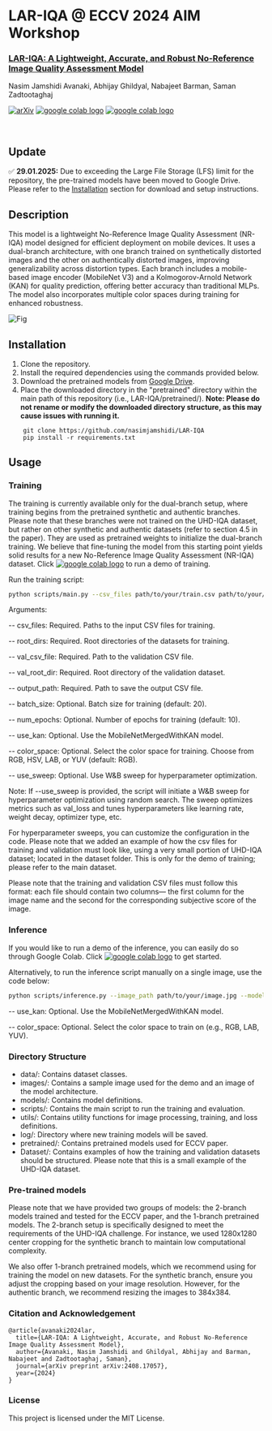 # LAR-IQA @ ECCV 2024 AIM Workshop

### [LAR-IQA: A Lightweight, Accurate, and Robust No-Reference Image Quality Assessment Model](https://arxiv.org/abs/2408.17057)
Nasim Jamshidi Avanaki, Abhijay Ghildyal, Nabajeet Barman, Saman Zadtootaghaj

[![arXiv](https://img.shields.io/badge/arXiv-Paper-<COLOR>.svg)](https://arxiv.org/abs/2408.17057)
[ <a href="https://colab.research.google.com/drive/1O5nPD7g7EWO5-cskjH-TkhMffhy5-p12?usp=sharing"><img src="https://colab.research.google.com/assets/colab-badge.svg" alt="google colab logo"></a>](https://colab.research.google.com/drive/1O5nPD7g7EWO5-cskjH-TkhMffhy5-p12?usp=sharing)
[ <a href="https://colab.research.google.com/drive/1g0hm-S25oYOd5OSFT91uMgZA2UANGSOb?usp=sharing"><img src="https://colab.research.google.com/assets/colab-badge.svg" alt="google colab logo"></a>](https://colab.research.google.com/drive/1g0hm-S25oYOd5OSFT91uMgZA2UANGSOb?usp=sharing)

<br>

## Update
✅ **29.01.2025:** Due to exceeding the Large File Storage (LFS) limit for the repository, the pre-trained models have been moved to Google Drive.  Please refer to the [Installation](#installation) section for download and setup instructions. 

## Description
This model is a lightweight No-Reference Image Quality Assessment (NR-IQA) model designed for efficient deployment on mobile devices. It uses a dual-branch architecture, with one branch trained on synthetically distorted images and the other on authentically distorted images, improving generalizability across distortion types. Each branch includes a mobile-based image encoder (MobileNet V3) and a Kolmogorov-Arnold Network (KAN) for quality prediction, offering better accuracy than traditional MLPs. The model also incorporates multiple color spaces during training for enhanced robustness. 

![Fig](images/Model_Architecture.png)
## Installation
1. Clone the repository.
2. Install the required dependencies using the commands provided below.
3. Download the pretrained models from [Google Drive](https://drive.google.com/drive/folders/1HZY-eW6TxIEy6XtXC4Inn5sn3kkAO2UK?usp=sharing).
5. Place the downloaded directory in the "pretrained" directory within the main path of this repository (i.e., LAR-IQA/pretrained/).
   **Note: Please do not rename or modify the downloaded directory structure, as this may cause issues with running it.**

```
    git clone https://github.com/nasimjamshidi/LAR-IQA
    pip install -r requirements.txt
```

## Usage
### Training

The training is currently available only for the dual-branch setup, where training begins from the pretrained synthetic and authentic branches. Please note that these branches were not trained on the UHD-IQA dataset, but rather on other synthetic and authentic datasets (refer to section 4.5 in the paper). They are used as pretrained weights to initialize the dual-branch training. We believe that fine-tuning the model from this starting point yields solid results for a new No-Reference Image Quality Assessment (NR-IQA) dataset. Click [ <a href="https://colab.research.google.com/drive/1O5nPD7g7EWO5-cskjH-TkhMffhy5-p12?usp=sharing"><img src="https://colab.research.google.com/assets/colab-badge.svg" alt="google colab logo"></a>](https://colab.research.google.com/drive/1O5nPD7g7EWO5-cskjH-TkhMffhy5-p12?usp=sharing) to run a demo of training.

Run the training script:

```bash
python scripts/main.py --csv_files path/to/your/train.csv path/to/your/train.csv --root_dirs /path/to/train_dataset /path/to/train_dataset --val_csv_file path/to/your/validation.csv --val_root_dir /path/to/validation_dataset --output_path /path/to/output.csv --batch_size 32 [--use_kan] [--loss_type l2|plcc] [--color_space RGB|HSV|LAB|YUV]```
```
Arguments:

-- csv_files: Required. Paths to the input CSV files for training. 

-- root_dirs: Required. Root directories of the datasets for training.

-- val_csv_file: Required. Path to the validation CSV file.

-- val_root_dir: Required. Root directory of the validation dataset.

-- output_path: Required. Path to save the output CSV file.

-- batch_size: Optional. Batch size for training (default: 20).

-- num_epochs: Optional. Number of epochs for training (default: 10).

-- use_kan: Optional. Use the MobileNetMergedWithKAN model.

-- color_space: Optional. Select the color space for training. Choose from RGB, HSV, LAB, or YUV (default: RGB).

-- use_sweep: Optional. Use W&B sweep for hyperparameter optimization.

Note: If --use_sweep is provided, the script will initiate a W&B sweep for hyperparameter optimization using random search. The sweep optimizes metrics such as val_loss and tunes hyperparameters like learning rate, weight decay, optimizer type, etc. 

For hyperparameter sweeps, you can customize the configuration in the code. 
Please note that we added an example of how the csv files for training and validation must look like, using a very small portion of UHD-IQA dataset; located in the dataset folder. This is only for the demo of training; please refer to the main dataset. 

Please note that the training and validation CSV files must follow this format: each file should contain two columns— the first column for the image name and the second for the corresponding subjective score of the image.

### Inference 
If you would like to run a demo of the inference, you can easily do so through Google Colab. Click [ <a href="https://colab.research.google.com/drive/1g0hm-S25oYOd5OSFT91uMgZA2UANGSOb?usp=sharing"><img src="https://colab.research.google.com/assets/colab-badge.svg" alt="google colab logo"></a>](https://colab.research.google.com/drive/1g0hm-S25oYOd5OSFT91uMgZA2UANGSOb?usp=sharing) to get started.

Alternatively, to run the inference script manually on a single image, use the code below:

```bash
python scripts/inference.py --image_path path/to/your/image.jpg --model_path path/to/trained_model.pt [--use_kan] [--color_space RGB|HSV|LAB|YUV]
```

-- use_kan: Optional. Use the MobileNetMergedWithKAN model.

-- color_space: Optional. Select the color space to train on (e.g., RGB, LAB, YUV).

### Directory Structure

- data/: Contains dataset classes.
- images/: Contains a sample image used for the demo and an image of the model architecture.
- models/: Contains model definitions.
- scripts/: Contains the main script to run the training and evaluation.
- utils/: Contains utility functions for image processing, training, and loss definitions.
- log/: Directory where new training models will be saved.
- pretrained/: Contains pretrained models used for ECCV paper. 
- Dataset/: Contains examples of how the training and validation datasets should be structured. Please note that this is a small example of the UHD-IQA dataset.

### Pre-trained models

Please note that we have provided two groups of models: the 2-branch models trained and tested for the ECCV paper, and the 1-branch pretrained models. The 2-branch setup is specifically designed to meet the requirements of the UHD-IQA challenge. For instance, we used 1280x1280 center cropping for the synthetic branch to maintain low computational complexity.

We also offer 1-branch pretrained models, which we recommend using for training the model on new datasets. For the synthetic branch, ensure you adjust the cropping based on your image resolution. However, for the authentic branch, we recommend resizing the images to 384x384.

### Citation and Acknowledgement

```
@article{avanaki2024lar,
  title={LAR-IQA: A Lightweight, Accurate, and Robust No-Reference Image Quality Assessment Model},
  author={Avanaki, Nasim Jamshidi and Ghildyal, Abhijay and Barman, Nabajeet and Zadtootaghaj, Saman},
  journal={arXiv preprint arXiv:2408.17057},
  year={2024}
}
```

### License

This project is licensed under the MIT License.
